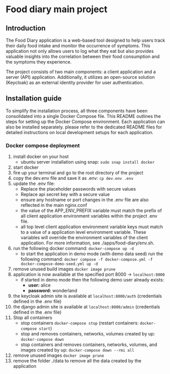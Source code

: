 # Food diary main project

## Introduction

The Food Diary application is a web-based tool designed to help users track their daily food intake and monitor the occurrence of symptoms. 
This application not only allows users to log what they eat but also provides valuable insights into the correlation between their food consumption and the symptoms they experience.

The project consists of two main components: a client application and a server (API) application. Additionally, it utilizes an open-source solution (Keycloak) as an external identity provider for user authentication.

## Installation guide
To simplify the installation process, all three components have been consolidated into a single Docker Compose file. This README outlines the steps for setting up the Docker Compose environment. 
Each application can also be installed separately. please refer to the dedicated README files for detailed instructions on local development setups for each application.

### Docker compose deployment
1. install docker on your host
   - ubuntu server installation using snap: `sudo snap install docker`
2. start docker
3. fire up your terminal and go to the root directory of the project
4. copy the dev.env file and save it as .env: `cp dev.env .env`
5. update the .env file:
   - Replace the placeholder passwords with secure values
   - Replace api secret key with a secure value
   - ensure any hostname or port changes in the .env file are also reflected in the main nginx.conf
   - the value of the APP_ENV_PREFIX variable must match the prefix of all client application environment variables within the project .env file. 
   - all top level client application environment variable keys must match to a value of a application level environment variable. These variables will override the environment variables of the client application. For more information, see ./apps/food-diary/env.sh.
6. run the following docker command: `docker-compose up -d`
   - to start the application in demo mode (with demo data seed) run the following command: `docker compose -f docker-compose.yml -f docker-compose-demo-seed.yml up -d`
7. remove unused build images `docker image prune`
8. application is now available at the specified port 8000 -> `localhost:8000`
   - if started in demo mode then the following demo user already exists:
      - **user:** alice 
      - **password:** wonderland 
9. the keycloak admin site is available at `localhost:8000/auth` (credentials defined in the .env file)
10. the django admin site is available at `localhost:8000/admin` (credentials defined in the .env file)
11. Stop all containers
    - stop containers `docker-compose stop` (restart containers: `docker-compose start`)
    - stop and removes containers, networks, volumes created by up: `docker-compose down`
    - stop containers and removes containers, networks, volumes, and images created by up: `docker-compose down --rmi all`
12. remove unused images `docker image prune`
13. remove the folder ./data to remove all the data created by the application
